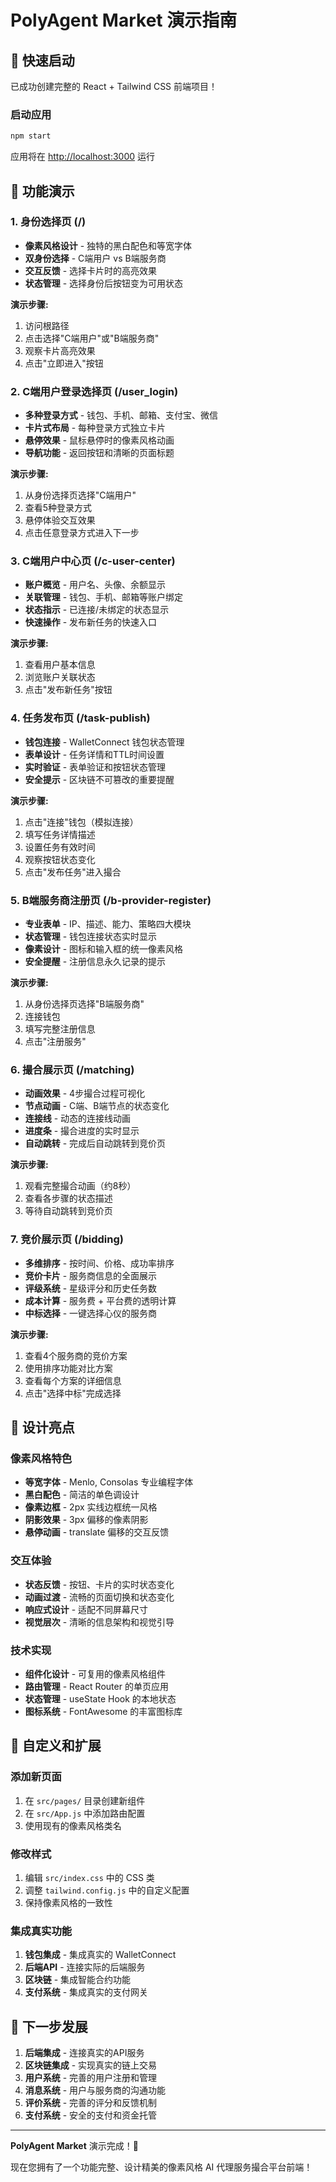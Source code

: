 # PolyAgent Market 演示指南

## 🚀 快速启动

已成功创建完整的 React + Tailwind CSS 前端项目！

### 启动应用

```bash
npm start
```

应用将在 [http://localhost:3000](http://localhost:3000) 运行

## 📱 功能演示

### 1. 身份选择页 (/)
- **像素风格设计** - 独特的黑白配色和等宽字体
- **双身份选择** - C端用户 vs B端服务商
- **交互反馈** - 选择卡片时的高亮效果
- **状态管理** - 选择身份后按钮变为可用状态

**演示步骤:**
1. 访问根路径
2. 点击选择"C端用户"或"B端服务商"
3. 观察卡片高亮效果
4. 点击"立即进入"按钮

### 2. C端用户登录选择页 (/user_login)
- **多种登录方式** - 钱包、手机、邮箱、支付宝、微信
- **卡片式布局** - 每种登录方式独立卡片
- **悬停效果** - 鼠标悬停时的像素风格动画
- **导航功能** - 返回按钮和清晰的页面标题

**演示步骤:**
1. 从身份选择页选择"C端用户"
2. 查看5种登录方式
3. 悬停体验交互效果
4. 点击任意登录方式进入下一步

### 3. C端用户中心页 (/c-user-center)
- **账户概览** - 用户名、头像、余额显示
- **关联管理** - 钱包、手机、邮箱等账户绑定
- **状态指示** - 已连接/未绑定的状态显示
- **快速操作** - 发布新任务的快速入口

**演示步骤:**
1. 查看用户基本信息
2. 浏览账户关联状态
3. 点击"发布新任务"按钮

### 4. 任务发布页 (/task-publish)
- **钱包连接** - WalletConnect 钱包状态管理
- **表单设计** - 任务详情和TTL时间设置
- **实时验证** - 表单验证和按钮状态管理
- **安全提示** - 区块链不可篡改的重要提醒

**演示步骤:**
1. 点击"连接"钱包（模拟连接）
2. 填写任务详情描述
3. 设置任务有效时间
4. 观察按钮状态变化
5. 点击"发布任务"进入撮合

### 5. B端服务商注册页 (/b-provider-register)
- **专业表单** - IP、描述、能力、策略四大模块
- **状态管理** - 钱包连接状态实时显示
- **像素设计** - 图标和输入框的统一像素风格
- **安全提醒** - 注册信息永久记录的提示

**演示步骤:**
1. 从身份选择页选择"B端服务商"
2. 连接钱包
3. 填写完整注册信息
4. 点击"注册服务"

### 6. 撮合展示页 (/matching)
- **动画效果** - 4步撮合过程可视化
- **节点动画** - C端、B端节点的状态变化
- **连接线** - 动态的连接线动画
- **进度条** - 撮合进度的实时显示
- **自动跳转** - 完成后自动跳转到竞价页

**演示步骤:**
1. 观看完整撮合动画（约8秒）
2. 查看各步骤的状态描述
3. 等待自动跳转到竞价页

### 7. 竞价展示页 (/bidding)
- **多维排序** - 按时间、价格、成功率排序
- **竞价卡片** - 服务商信息的全面展示
- **评级系统** - 星级评分和历史任务数
- **成本计算** - 服务费 + 平台费的透明计算
- **中标选择** - 一键选择心仪的服务商

**演示步骤:**
1. 查看4个服务商的竞价方案
2. 使用排序功能对比方案
3. 查看每个方案的详细信息
4. 点击"选择中标"完成选择

## 🎨 设计亮点

### 像素风格特色
- **等宽字体** - Menlo, Consolas 专业编程字体
- **黑白配色** - 简洁的单色调设计
- **像素边框** - 2px 实线边框统一风格
- **阴影效果** - 3px 偏移的像素阴影
- **悬停动画** - translate 偏移的交互反馈

### 交互体验
- **状态反馈** - 按钮、卡片的实时状态变化
- **动画过渡** - 流畅的页面切换和状态变化
- **响应式设计** - 适配不同屏幕尺寸
- **视觉层次** - 清晰的信息架构和视觉引导

### 技术实现
- **组件化设计** - 可复用的像素风格组件
- **路由管理** - React Router 的单页应用
- **状态管理** - useState Hook 的本地状态
- **图标系统** - FontAwesome 的丰富图标库

## 🔧 自定义和扩展

### 添加新页面
1. 在 `src/pages/` 目录创建新组件
2. 在 `src/App.js` 中添加路由配置
3. 使用现有的像素风格类名

### 修改样式
1. 编辑 `src/index.css` 中的 CSS 类
2. 调整 `tailwind.config.js` 中的自定义配置
3. 保持像素风格的一致性

### 集成真实功能
1. **钱包集成** - 集成真实的 WalletConnect
2. **后端API** - 连接实际的后端服务
3. **区块链** - 集成智能合约功能
4. **支付系统** - 集成真实的支付网关

## 🚀 下一步发展

1. **后端集成** - 连接真实的API服务
2. **区块链集成** - 实现真实的链上交易
3. **用户系统** - 完善的用户注册和管理
4. **消息系统** - 用户与服务商的沟通功能
5. **评价系统** - 完善的评分和反馈机制
6. **支付系统** - 安全的支付和资金托管

---

**PolyAgent Market** 演示完成！🎉

现在您拥有了一个功能完整、设计精美的像素风格 AI 代理服务撮合平台前端！ 